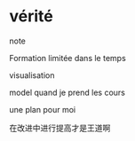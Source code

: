 # vérité

note

Formation limitée dans le temps

visualisation

model quand je prend les cours

une plan pour moi 

在改进中进行提高才是王道啊

